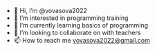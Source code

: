 - 👋 Hi, I’m @vovasova2022
- 👀 I’m interested in programming training
- 🌱 I’m currently learning basics of programming
- 💞️ I’m looking to collaborate on with teachers
- 📫 How to reach me vovasova2022@gmail.com

<!---
vovasova2022/vovasova2022 is a ✨ special ✨ repository because its `README.md` (this file) appears on your GitHub profile.
You can click the Preview link to take a look at your changes.
--->
